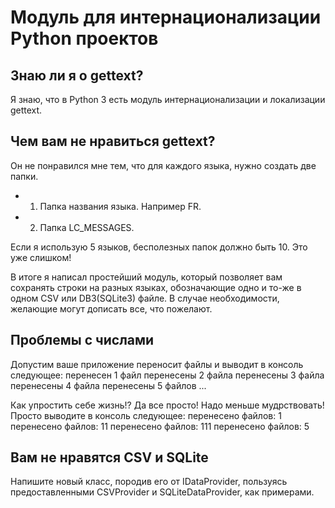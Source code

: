 # Модуль для интернационализации Python проектов

## Знаю ли я о gettext?
Я знаю, что в Python 3 есть модуль интернационализации и локализации gettext.

## Чем вам не нравиться gettext?
Он не понравился мне тем, что для каждого языка, нужно создать две папки.
- 1. Папка названия языка. Например FR.
- 2. Папка LC_MESSAGES.

Если я использую 5 языков, бесполезных папок должно быть 10. Это уже слишком!

В итоге я написал простейший модуль, который позволяет вам сохранять строки на разных языках, 
обозначающие одно и то-же в одном CSV или DB3(SQLite3) файле. В случае необходимости, желающие могут дописать все, 
что пожелают. 

## Проблемы с числами
Допустим ваше приложение переносит файлы и выводит в консоль следующее:
    перенесен 1 файл
    перенесены 2 файла
    перенесены 3 файла
    перенесены 4 файла
    перенесены 5 файлов
    ...

Как упростить себе жизнь!? Да все просто! Надо меньше мудрствовать! Просто выводите в консоль следующее:
    перенесено файлов: 1
    перенесено файлов: 11
    перенесено файлов: 111
    перенесено файлов: 5

## Вам не нравятся CSV и SQLite
Напишите новый класс, породив его от IDataProvider, пользуясь предоставленными CSVProvider и SQLiteDataProvider,
как примерами.